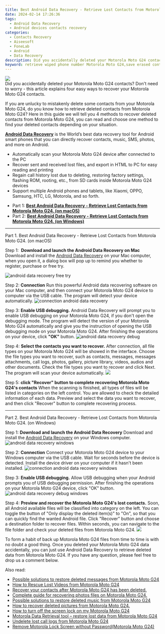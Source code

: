 ```yaml
---
title: Best Android Data Recovery - Retrieve Lost Contacts from Motorola Moto G24.
date: 2024-02-14 17:26:36
tags: 
  - Android Data Recovery
  - Android devices contacts recovery
categories: 
  - Contacts Recovery
  - Aiseesoft
  - FoneLab
  - Android
  - Data Recovery
description: Did you accidentally deleted your Motorola Moto G24 contacts? Don't need to worry - this article explains four easy ways to recover your Motorola Moto G24 contacts.
keyword: retrieve wiped phone number Motorola Moto G24,save erased contacts from Motorola Moto G24,android contacts retrieval,restore deleted phone number on Motorola Moto G24,undelete contacts from Motorola Moto G24,unerase contacts,how to recover contacts in Motorola Moto G24,how to recover deleted contacts in Motorola Moto G24,how can i find my deleted contacts Motorola Moto G24,does the Motorola Moto G24 have a backup for deleted contacts,recover deleted contacts 2018 for Motorola Moto G24,how to refind deleted contacts from Motorola Moto G24
---
```


<img src="https://img0mobiles.techidaily.com/images/best-assets/devices/motorola/motorola-moto-g24/4.jpg" class="atpl-imgstyle"  />

<div class="atpl-content atpl-for-fonelab-android recover-contacts">

<div class="atpl-post-description-part-1">
Did you accidentally deleted your Motorola Moto G24 contacts? Don't need to worry - this article explains four easy ways to recover your Motorola Moto G24 contacts.
</div>




<div class="atpl-post-description-part-2">
<div class="tpl-content-sub-paragraph-content">
  <p>
    If you are unlucky to mistakenly delete some contacts from your Motorola Moto G24, do you know how to retrieve deleted contacts from Motorola Moto G24? Here in this guide we will tell you 4 methods to recover deleted contacts from Motorola Moto G24, you can read and choose one method to find your deleted contacts depending on your situation.
  </p>
</div>
</div>

<div class="atpl-post-description-part-3">
<div class="tpl-content-sub-paragraph-content">
  <p>
    <a href="https://tools.techidaily.com/aiseesoft-android-data-recovery/" target="_blank" rel="noopener"><strong>Android Data Recovery</strong></a> is the World’s best data recovery tool for Android smart phones that you can directly recover contacts, music, SMS, photos, and more on Android.
  </p>
</div>
<div class="tpl-content-sub-paragraph-content">
  <ul class="tpl-content-sub-paragraph-ul-style">
    <li>Automatically scan your Motorola Moto G24 device after connected to the PC</li>
    <li>Recover sent and received lost files, and export in HTML to PC for easy reading and printing</li>
    <li>Regain call history lost due to deleting, restoring factory settings, flashing ROM, rooting, etc., from SD cards inside Motorola Moto G24 devices</li>
    <li>Support multiple Android phones and tablets, like Xiaomi, OPPO, Samsung, HTC, LG, Motorola, and so forth.</li>
  </ul>
</div>
</div>


<ul>
  <li>Part 1: <strong><a href="#p1"> Best Android Data Recovery - Retrieve Lost Contacts from Motorola Moto G24.  (on macOS)</a></strong></li>
  <li>Part 2: <strong><a href="#p2"> Best Android Data Recovery - Retrieve Lost Contacts from Motorola Moto G24.  (on Windows)</a></strong></li>
</ul>




<!-- Part 1 -->
<a id="p1" name="p1" ></a><hr>

<div>
  <span class="atpl-step-part-style">Part 1. Best Android Data Recovery - Retrieve Lost Contacts from Motorola Moto G24. (on macOS)</span>
</div>  

<span class="atpl-stepstyle-a"><span>Step 1: </span></span> <strong>Download and launch the Android Data Recovery on Mac</strong>
Download and install the <a href="https://tools.techidaily.com/aiseesoft-android-data-recovery/" target="_blank" rel="noopener">Android Data Recovery</a> on your Mac computer, when you open it, a dialog box will pop up to remind you whether to register, purchase or free try.

<img src="https://tools.techidaily.com/images/apps/aiseesoft/android-data-recovery/mac-free-try.png" class="atpl-imgstyle" alt="android data recovery free try" />

<span class="atpl-stepstyle-a"><span>Step 2: </span></span> <strong>Connection</strong>
Run this powerful Android data recovering software on your Mac computer, and then connect your Motorola Moto G24 device to computer via the USB cable. The program will detect your device automatically.
<img src="https://tools.techidaily.com/images/apps/aiseesoft/android-data-recovery/mac-connection-interface.jpg" class="atpl-imgstyle" alt="connection android data recovery" />

<span class="atpl-stepstyle-a"><span>Step 3: </span></span> <strong>Enable USB debugging.</strong>
Android Data Recovery will prompt you to enable USB debugging on your Motorola Moto G24, if you don't open the debugging mode. The program will detect the version of your Motorola Moto G24 automatically and give you the instruction of opening the USB debugging mode on your Motorola Moto G24. After finishing the operations on your device, click <strong>"OK"</strong> button.
<img src="https://tools.techidaily.com/images/apps/aiseesoft/android-data-recovery/mac-android-usb-debug.jpg"  class="atpl-imgstyle" alt="android data recovery debug" />

<span class="atpl-stepstyle-a"><span>Step 4: </span></span> <strong>Select the contacts you want to recover.</strong>
After connection, all file types on your Motorola Moto G24 will be showed in the interface. Choose the file types you want to recover, such as contacts, messages, messages attachments, call logs, photos, gallery, picture library, videos, audios and other documents. Check the file types you want to recover and click Next. The program will scan your device automatically.
<img src="https://tools.techidaily.com/images/apps/aiseesoft/android-data-recovery/mac-choose-type-contacts.jpg" class="atpl-imgstyle"  />

<span class="atpl-stepstyle-a"><span>Step 5: </span></span> <strong>click "Recover" button to  complete recovering Motorola Moto G24's contacts</strong>
When the scanning is finished, all types of files will be listed in categories on the left control. You are allowed to check the detailed information of each data. Preview and select the data you want to recover, and then click "Recover" button to complete recovering process.


<a id="p2" name="p2"></a><hr>

<!-- Part 2 -->
<div>
  <span class="atpl-step-part-style">Part 2. Best Android Data Recovery - Retrieve Lost Contacts from Motorola Moto G24. (on Windows)</span>
</div>

<span class="atpl-stepstyle-a"><span>Step 1: </span></span> <strong>Download and launch the Android Data Recovery</strong>
Download and install the <a href="https://tools.techidaily.com/aiseesoft-android-data-recovery/" target="_blank" rel="noopener">Android Data Recovery</a> on your Windows computer.
<img src="https://tools.techidaily.com/images/apps/aiseesoft/android-data-recovery/win-start-interface.png"  class="atpl-imgstyle" alt="android data recovery windows" />

<span class="atpl-stepstyle-a"><span>Step 2: </span></span> <strong>Connection</strong>
Connect your Motorola Moto G24 device to your Windows computer via the USB cable. Wait for seconds before the device is detected. Install the device driver on your computer if it hasn't been installed.
<img src="https://tools.techidaily.com/images/apps/aiseesoft/android-data-recovery/win-connection-interface.png" class="atpl-imgstyle" alt="connection android data recovery windows" />

<span class="atpl-stepstyle-a"><span>Step 3: </span></span> <strong>Enable USB debugging.</strong>
Allow USB debugging when your Android prompts you of USB debugging permission. After finishing the operations on your Motorola Moto G24 device, click "OK" button.
<img src="https://tools.techidaily.com/images/apps/aiseesoft/android-data-recovery/win-android-usb-debug.png" class="atpl-imgstyle" alt="android data recovery debug windows" />

<span class="atpl-stepstyle-a"><span>Step 4: </span></span> <strong>Preview and recover the Motorola Moto G24's lost contacts.</strong>
Soon, all Android available files will be classified into category on the left. You can toggle the button of "Only display the deleted item(s)" to "On", so that you can quickly find the wanted Android file. Click "Recover" button and choose a destination folder to recover files. Within seconds, you can navigate to the file folder and check your deleted files from Motorola Moto G24.
<img src="https://tools.techidaily.com/images/apps/aiseesoft/android-data-recovery/win-recover-contacts.jpg" class="atpl-imgstyle"  />

<div class="atpl-post-description-part-4">
<div class="tpl-content-sub-paragraph-normal">
  <p>
    To form a habit of back up Motorola Moto G24 files from time to time is with no doubt a good thing. Once you deleted your Motorola Moto G24 data accidentally, you can just use Android Data Recovery to retrieve deleted data from Motorola Moto G24. If you have any question, please feel free to drop us a comment below.
  </p>
</div>
</div>

<ins class="adsbygoogle"
     style="display:block"
     data-ad-client="ca-pub-7571918770474297"
     data-ad-slot="8358498916"
     data-ad-format="auto"
     data-full-width-responsive="true"></ins>

<span class="atpl-alsoreadstyle">Also read:</span>
<div><ul>
<li><a href="/possible-solutions-to-restore-deleted-messages-from-motorola-moto-g24-by-fonelab-android-recover-messages/" target="_blank" rel="noopener"><u>Possible solutions to restore deleted messages from Motorola Moto G24</u></a></li>
<li><a href="/how-to-rescue-lost-videos-from-motorola-moto-g24-by-fonelab-android-recover-video/" target="_blank" rel="noopener"><u>How to Rescue Lost Videos from Motorola Moto G24</u></a></li>
<li><a href="/recover-your-contacts-after-motorola-moto-g24-has-been-deleted-by-fonelab-android-recover-contacts/" target="_blank" rel="noopener"><u>Recover your contacts after Motorola Moto G24 has been deleted.</u></a></li>
<li><a href="/complete-guide-for-recovering-photos-files-on-motorola-moto-g24-by-fonelab-android-recover-photos/" target="_blank" rel="noopener"><u>Complete guide for recovering photos files on Motorola Moto G24.</u></a></li>
<li><a href="/possible-solutions-to-restore-deleted-music-from-motorola-moto-g24-by-fonelab-android-recover-music/" target="_blank" rel="noopener"><u>Possible solutions to restore deleted music from Motorola Moto G24</u></a></li>
<li><a href="/how-to-recover-deleted-pictures-from-motorola-moto-g24-by-fonelab-android-recover-pictures/" target="_blank" rel="noopener"><u>How to recover deleted pictures from Motorola Moto G24.</u></a></li>
<li><a href="/how-to-turn-off-the-screen-lock-on-my-motorola-moto-g24-by-drfone-android-unlock-android-unlock/" target="_blank" rel="noopener"><u>How to turn off the screen lock on my Motorola Moto G24</u></a></li>
<li><a href="/motorola-data-retrieval-tool-restore-lost-data-from-motorola-moto-g24-by-fonelab-android-recover-data/" target="_blank" rel="noopener"><u>Motorola Data Retrieval tool – restore lost data from Motorola Moto G24</u></a></li>
<li><a href="/undelete-lost-call-logs-from-motorola-moto-g24-by-fonelab-android-recover-call-logs/" target="_blank" rel="noopener"><u>Undelete lost call logs from Motorola Moto G24</u></a></li>
<li><a href="/remove-motorola-lock-screen-without-password-motorola-moto-g24-by-drfone-android-unlock-android-unlock/" target="_blank" rel="noopener"><u>Remove Motorola Lock Screen without Password(Motorola Moto G24)</u></a></li>
</ul></div>

</div>
